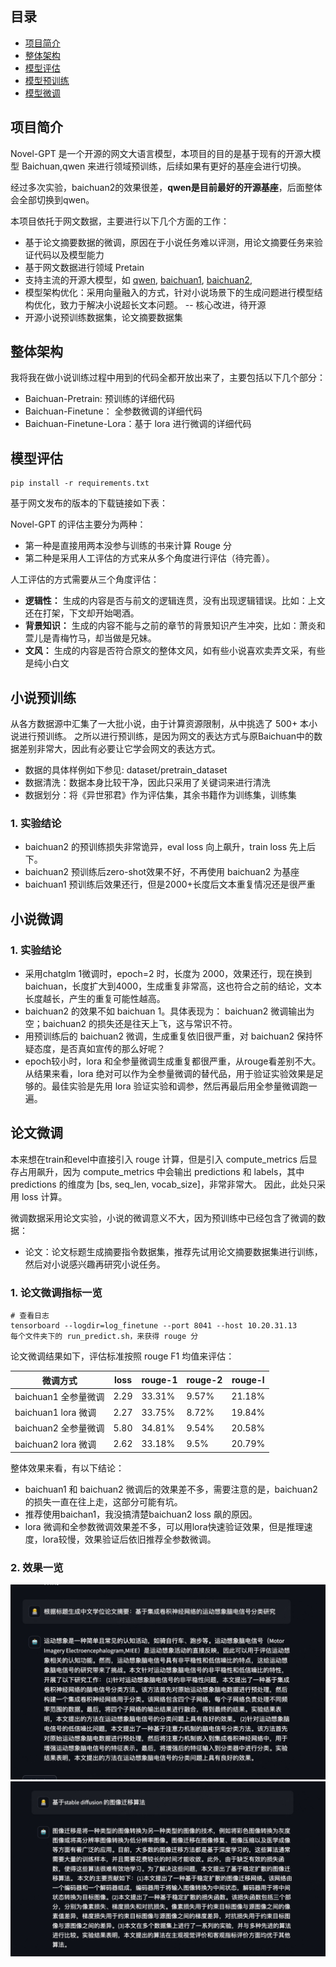 
## 目录
- [项目简介](#项目简介)
- [整体架构](#整体架构)
- [模型评估](#模型评估)
- [模型预训练](#模型预训练)
- [模型微调](#模型微调)

## 项目简介
Novel-GPT 是一个开源的网文大语言模型，本项目的目的是基于现有的开源大模型 Baichuan,qwen 来进行领域预训练，后续如果有更好的基座会进行切换。

经过多次实验，baichuan2的效果很差，**qwen是目前最好的开源基座**，后面整体会全部切换到qwen。

本项目依托于网文数据，主要进行以下几个方面的工作：
- 基于论文摘要数据的微调，原因在于小说任务难以评测，用论文摘要任务来验证代码以及模型能力
- 基于网文数据进行领域 Pretain
- 支持主流的开源大模型，如 [qwen](https://github.com/QwenLM/Qwen), [baichuan1](https://github.com/baichuan-inc/Baichuan-7B), [baichuan2](https://github.com/baichuan-inc/Baichuan2),
- 模型架构优化：采用向量融入的方式，针对小说场景下的生成问题进行模型结构优化，致力于解决小说超长文本问题。 -- 核心改进，待开源
- 开源小说预训练数据集，论文摘要数据集

## 整体架构
我将我在做小说训练过程中用到的代码全都开放出来了，主要包括以下几个部分：
- Baichuan-Pretrain: 预训练的详细代码
- Baichuan-Finetune： 全参数微调的详细代码
- Baichuan-Finetune-Lora：基于 lora 进行微调的详细代码

## 模型评估

```
pip install -r requirements.txt
```

基于网文发布的版本的下载链接如下表：

Novel-GPT 的评估主要分为两种： 
- 第一种是直接用两本没参与训练的书来计算 Rouge 分
- 第二种是采用人工评估的方式来从多个角度进行评估（待完善）。

人工评估的方式需要从三个角度评估：
- **逻辑性：** 生成的内容是否与前文的逻辑连贯，没有出现逻辑错误。比如：上文还在打架，下文却开始喝酒。
- **背景知识：** 生成的内容不能与之前的章节的背景知识产生冲突，比如：萧炎和萱儿是青梅竹马，却当做是兄妹。
- **文风：** 生成的内容是否符合原文的整体文风，如有些小说喜欢卖弄文采，有些是纯小白文

## 小说预训练

从各方数据源中汇集了一大批小说，由于计算资源限制，从中挑选了 500+ 本小说进行预训练。
之所以进行预训练，是因为网文的表达方式与原Baichuan中的数据差别非常大，因此有必要让它学会网文的表达方式。
- 数据的具体样例如下参见: dataset/pretrain_dataset
- 数据清洗：数据本身比较干净，因此只采用了关键词来进行清洗
- 数据划分：将《异世邪君》作为评估集，其余书籍作为训练集，训练集 

### 1. 实验结论

- baichuan2 的预训练损失非常诡异，eval loss 向上飙升，train loss 先上后下。
- baichuan2 预训练后zero-shot效果不好，不再使用 baichuan2 为基座
- baichuan1 预训练后效果还行，但是2000+长度后文本重复情况还是很严重


## 小说微调

### 1. 实验结论

- 采用chatglm 1微调时，epoch=2 时，长度为 2000，效果还行，现在换到baichuan，长度扩大到4000，生成重复非常高，这也符合之前的结论，文本长度越长，产生的重复可能性越高。
- baichuan2 的效果不如 baichuan 1。具体表现为： baichuan2 微调输出为空；baichuan2 的损失还是往天上飞，这与常识不符。
- 用预训练后的 baichuan2 微调，生成重复依旧很严重，对 baichuan2 保持怀疑态度，是否真如宣传的那么好呢？
- epoch较小时，lora 和全参量微调生成重复都很严重，从rouge看差别不大。从结果来看，lora 绝对可以作为全参量微调的替代品，用于验证实验效果是足够的。最佳实验是先用 lora 验证实验和调参，然后再最后用全参量微调跑一遍。

## 论文微调

本来想在train和evel中直接引入 rouge 计算，但是引入 compute_metrics 后显存占用飙升，因为 compute_metrics 中会输出 predictions 和 labels，其中 predictions 的维度为 [bs, seq_len, vocab_size]，非常非常大。
因此，此处只采用 loss 计算。

微调数据采用论文实验，小说的微调意义不大，因为预训练中已经包含了微调的数据：
- 论文：论文标题生成摘要指令数据集，推荐先试用论文摘要数据集进行训练，然后对小说感兴趣再研究小说任务。

### 1. 论文微调指标一览

```
# 查看日志
tensorboard --logdir=log_finetune --port 8041 --host 10.20.31.13
每个文件夹下的 run_predict.sh，来获得 rouge 分
```

论文微调结果如下，评估标准按照 rouge F1 均值来评估：

|  微调方式    | loss | rouge-1 | rouge-2 | rouge-l
| --- | --- | --- | --- | --- |
| baichuan1 全参量微调 | 2.29 | 33.31% | 9.57% | 21.18% |
| baichuan1 lora 微调 | 2.27 | 33.75% |8.72% | 19.84% |
| baichuan2 全参量微调 | 5.80 | 34.81% | 9.54% | 20.58% |
| baichuan2 lora 微调 | 2.62 | 33.18% | 9.5% | 20.79%|

整体效果来看，有以下结论：
- baichuan1 和 baichuan2 微调后的效果差不多，需要注意的是，baichuan2 的损失一直在往上走，这部分可能有坑。
- 推荐使用baichan1，我没搞清楚baichuan2 loss 飙的原因。
- lora 微调和全参数微调效果差不多，可以用lora快速验证效果，但是推理速度，lora较慢，效果验证后依旧推荐全参数微调。

### 2. 效果一览
![](./image/1.jpeg)
![](./image/2.jpeg)



